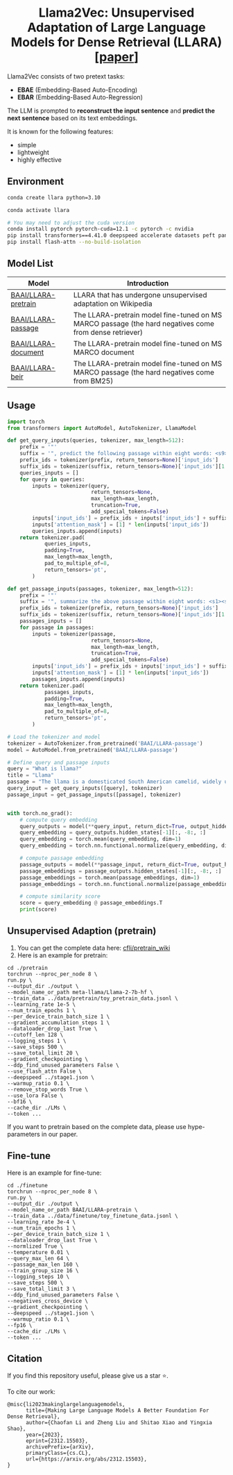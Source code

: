 <div align="center">
<h1> Llama2Vec: Unsupervised Adaptation of Large Language Models for Dense Retrieval (LLARA) [<a href="https://arxiv.org/abs/2312.15503">paper</a>]</h1>
</div>

Llama2Vec consists of two pretext tasks:
- **EBAE** (Embedding-Based Auto-Encoding)
- **EBAR** (Embedding-Based Auto-Regression)

The LLM is prompted to **reconstruct the input sentence** and **predict the next sentence** based on its text embeddings.

It is known for the following features:
- simple
- lightweight
- highly effective

## Environment
```bash
conda create llara python=3.10

conda activate llara

# You may need to adjust the cuda version
conda install pytorch pytorch-cuda=12.1 -c pytorch -c nvidia
pip install transformers==4.41.0 deepspeed accelerate datasets peft pandas
pip install flash-attn --no-build-isolation
```

## Model List

| Model                                                        | Introduction                                                 |
| ------------------------------------------------------------ | ------------------------------------------------------------ |
| [BAAI/LLARA-pretrain](https://huggingface.co/BAAI/LLARA-pretrain) | LLARA that has undergone unsupervised adaptation on Wikipedia |
| [BAAI/LLARA-passage](https://huggingface.co/BAAI/LLARA-passage) | The LLARA-pretrain model fine-tuned on MS MARCO passage (the hard negatives come from dense retriever) |
| [BAAI/LLARA-document](https://huggingface.co/BAAI/LLARA-document) | The LLARA-pretrain model fine-tuned on MS MARCO document     |
| [BAAI/LLARA-beir](https://huggingface.co/BAAI/LLARA-beir)    | The LLARA-pretrain model fine-tuned on MS MARCO passage (the hard negatives come from BM25) |

## Usage

```python
import torch
from transformers import AutoModel, AutoTokenizer, LlamaModel

def get_query_inputs(queries, tokenizer, max_length=512):
    prefix = '"'
    suffix = '", predict the following passage within eight words: <s9><s10><s11><s12><s13><s14><s15><s16>'
    prefix_ids = tokenizer(prefix, return_tensors=None)['input_ids']
    suffix_ids = tokenizer(suffix, return_tensors=None)['input_ids'][1:]
    queries_inputs = []
    for query in queries:
        inputs = tokenizer(query,
                           return_tensors=None,
                           max_length=max_length,
                           truncation=True,
                           add_special_tokens=False)
        inputs['input_ids'] = prefix_ids + inputs['input_ids'] + suffix_ids
        inputs['attention_mask'] = [1] * len(inputs['input_ids'])
        queries_inputs.append(inputs)
    return tokenizer.pad(
            queries_inputs,
            padding=True,
            max_length=max_length,
            pad_to_multiple_of=8,
            return_tensors='pt',
        )

def get_passage_inputs(passages, tokenizer, max_length=512):
    prefix = '"'
    suffix = '", summarize the above passage within eight words: <s1><s2><s3><s4><s5><s6><s7><s8>'
    prefix_ids = tokenizer(prefix, return_tensors=None)['input_ids']
    suffix_ids = tokenizer(suffix, return_tensors=None)['input_ids'][1:]
    passages_inputs = []
    for passage in passages:
        inputs = tokenizer(passage,
                           return_tensors=None,
                           max_length=max_length,
                           truncation=True,
                           add_special_tokens=False)
        inputs['input_ids'] = prefix_ids + inputs['input_ids'] + suffix_ids
        inputs['attention_mask'] = [1] * len(inputs['input_ids'])
        passages_inputs.append(inputs)
    return tokenizer.pad(
            passages_inputs,
            padding=True,
            max_length=max_length,
            pad_to_multiple_of=8,
            return_tensors='pt',
        )

# Load the tokenizer and model
tokenizer = AutoTokenizer.from_pretrained('BAAI/LLARA-passage')
model = AutoModel.from_pretrained('BAAI/LLARA-passage')

# Define query and passage inputs
query = "What is llama?"
title = "Llama"
passage = "The llama is a domesticated South American camelid, widely used as a meat and pack animal by Andean cultures since the pre-Columbian era."
query_input = get_query_inputs([query], tokenizer)
passage_input = get_passage_inputs([passage], tokenizer)


with torch.no_grad():
    # compute query embedding
    query_outputs = model(**query_input, return_dict=True, output_hidden_states=True)
    query_embedding = query_outputs.hidden_states[-1][:, -8:, :]
    query_embedding = torch.mean(query_embedding, dim=1)
    query_embedding = torch.nn.functional.normalize(query_embedding, dim=-1)

    # compute passage embedding
    passage_outputs = model(**passage_input, return_dict=True, output_hidden_states=True)
    passage_embeddings = passage_outputs.hidden_states[-1][:, -8:, :]
    passage_embeddings = torch.mean(passage_embeddings, dim=1)
    passage_embeddings = torch.nn.functional.normalize(passage_embeddings, dim=-1)

    # compute similarity score
    score = query_embedding @ passage_embeddings.T
    print(score)

```

## Unsupervised Adaption (pretrain)
1. You can get the complete data here: [cfli/pretrain_wiki](https://huggingface.co/datasets/cfli/pretrain_wiki)
2. Here is an example for pretrain:
```shell
cd ./pretrain
torchrun --nproc_per_node 8 \
run.py \
--output_dir ./output \
--model_name_or_path meta-llama/Llama-2-7b-hf \
--train_data ../data/pretrain/toy_pretrain_data.jsonl \
--learning_rate 1e-5 \
--num_train_epochs 1 \
--per_device_train_batch_size 1 \
--gradient_accumulation_steps 1 \
--dataloader_drop_last True \
--cutoff_len 128 \
--logging_steps 1 \
--save_steps 500 \
--save_total_limit 20 \
--gradient_checkpointing \
--ddp_find_unused_parameters False \
--use_flash_attn False \
--deepspeed ../stage1.json \
--warmup_ratio 0.1 \
--remove_stop_words True \
--use_lora False \
--bf16 \
--cache_dir ./LMs \
--token ...
```
If you want to pretrain based on the complete data, please use hype-parameters in our paper.

## Fine-tune

Here is an example for fine-tune:
```shell
cd ./finetune
torchrun --nproc_per_node 8 \
run.py \
--output_dir ./output \
--model_name_or_path BAAI/LLARA-pretrain \
--train_data ../data/finetune/toy_finetune_data.jsonl \
--learning_rate 3e-4 \
--num_train_epochs 1 \
--per_device_train_batch_size 1 \
--dataloader_drop_last True \
--normlized True \
--temperature 0.01 \
--query_max_len 64 \
--passage_max_len 160 \
--train_group_size 16 \
--logging_steps 10 \
--save_steps 500 \
--save_total_limit 3 \
--ddp_find_unused_parameters False \
--negatives_cross_device \
--gradient_checkpointing \
--deepspeed ../stage1.json \
--warmup_ratio 0.1 \
--fp16 \
--cache_dir ./LMs \
--token ...
```

## Citation

If you find this repository useful, please give us a star ⭐.

To cite our work:

```
@misc{li2023makinglargelanguagemodels,
      title={Making Large Language Models A Better Foundation For Dense Retrieval}, 
      author={Chaofan Li and Zheng Liu and Shitao Xiao and Yingxia Shao},
      year={2023},
      eprint={2312.15503},
      archivePrefix={arXiv},
      primaryClass={cs.CL},
      url={https://arxiv.org/abs/2312.15503}, 
}
```
